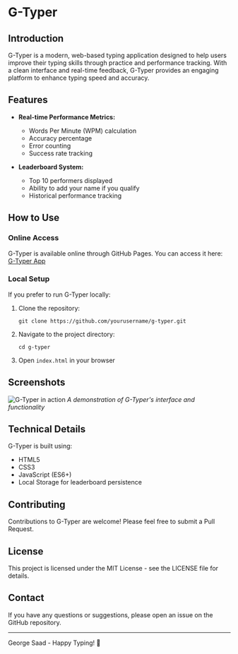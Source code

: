 # G-Typer

## Introduction
G-Typer is a modern, web-based typing application designed to help users improve their typing skills through practice and performance tracking. With a clean interface and real-time feedback, G-Typer provides an engaging platform to enhance typing speed and accuracy.

## Features

- **Real-time Performance Metrics:**
    - Words Per Minute (WPM) calculation
    - Accuracy percentage
    - Error counting
    - Success rate tracking

- **Leaderboard System:**
    - Top 10 performers displayed
    - Ability to add your name if you qualify
    - Historical performance tracking

## How to Use

### Online Access
G-Typer is available online through GitHub Pages. You can access it here:
[G-Typer App](https://gsaaad.github.io/g-typer)

### Local Setup
If you prefer to run G-Typer locally:

1. Clone the repository:
     ```
     git clone https://github.com/yourusername/g-typer.git
     ```
2. Navigate to the project directory:
     ```
     cd g-typer
     ```
3. Open `index.html` in your browser

## Screenshots

![G-Typer in action](path/to/screenshot-or-gif.gif)
*A demonstration of G-Typer's interface and functionality*

## Technical Details

G-Typer is built using:
- HTML5
- CSS3
- JavaScript (ES6+)
- Local Storage for leaderboard persistence

## Contributing

Contributions to G-Typer are welcome! Please feel free to submit a Pull Request.

## License

This project is licensed under the MIT License - see the LICENSE file for details.

## Contact

If you have any questions or suggestions, please open an issue on the GitHub repository.

---

George Saad - Happy Typing! 🚀
